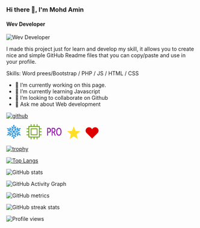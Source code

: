 ### Hi there 👋, I'm  Mohd Amin
#### Wev Developer
![Wev Developer](https://arturssmirnovs.github.io/github-profile-readme-generator/images/banner.png)

I made this project just for learn and develop my skill, it allows you to create nice and simple GitHub Readme files that you can copy/paste and use in your profile.

Skills: Word prees/Bootstrap / PHP / JS / HTML / CSS

- 🔭 I’m currently working on this page. 
- 🌱 I’m currently learning Javascript 
- 👯 I’m looking to collaborate on Github 
- 💬 Ask me about Web development 


[<img src='https://cdn.jsdelivr.net/npm/simple-icons@3.0.1/icons/github.svg' alt='github' height='40'>](https://github.com/mohdalways)  

<a href='https://archiveprogram.github.com/'><img src='https://raw.githubusercontent.com/acervenky/animated-github-badges/master/assets/acbadge.gif' width='40' height='40'></a> <a href='https://docs.github.com/en/developers'><img src='https://raw.githubusercontent.com/acervenky/animated-github-badges/master/assets/devbadge.gif' width='40' height='40'></a> <a href='https://github.com/pricing'><img src='https://raw.githubusercontent.com/acervenky/animated-github-badges/master/assets/pro.gif' width='40' height='40'></a> <a href='https://stars.github.com/'><img src='https://raw.githubusercontent.com/acervenky/animated-github-badges/master/assets/starbadge.gif' width='35' height='35'></a> <a href='https://docs.github.com/en/github/supporting-the-open-source-community-with-github-sponsors'><img src='https://raw.githubusercontent.com/acervenky/animated-github-badges/master/assets/sponsorbadge.gif' width='35' height='35'></a> 

[![trophy](https://github-profile-trophy.vercel.app/?username=mohdalways)](https://github.com/ryo-ma/github-profile-trophy)

[![Top Langs](https://github-readme-stats.vercel.app/api/top-langs/?username=mohdalways)](https://github.com/anuraghazra/github-readme-stats)

![GitHub stats](https://github-readme-stats.vercel.app/api?username=mohdalways&show_icons=true&count_private=true)  

![GitHub Activity Graph](https://activity-graph.herokuapp.com/graph?username=mohdalways)  

![GitHub metrics](https://metrics.lecoq.io/mohdalways)  

![GitHub streak stats](https://github-readme-streak-stats.herokuapp.com/?user=mohdalways)  

![Profile views](https://gpvc.arturio.dev/mohdalways)  
